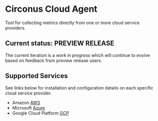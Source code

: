 # Circonus Cloud Agent

Tool for collecting metrics directly from one or more cloud service providers.

## Current status: **PREVIEW RELEASE**

The current iteration is a _work in progress_ which will continue to evolve based on feedback from preview release users.

## Supported Services

See links below for installation and configuration details on each specific cloud service provider.

* Amazon [AWS](internal/services/awsservice/)
* Microsoft [Azure](internal/services/azureservice)
* Google Cloud Platform [GCP](internal/services/gcpservice)
